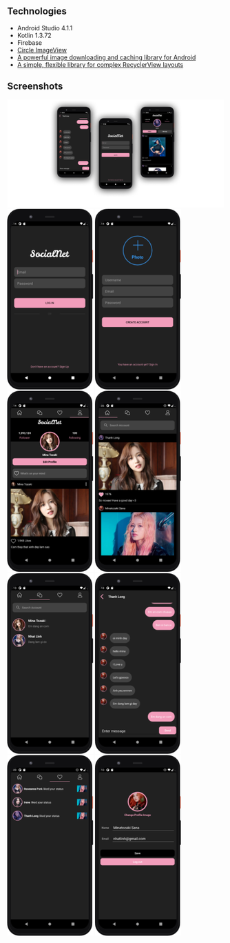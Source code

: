 ## Technologies 
- Android Studio 4.1.1
- Kotlin 1.3.72
- Firebase 
- [Circle ImageView](https://github.com/hdodenhof/CircleImageView)
- [A powerful image downloading and caching library for Android](https://github.com/square/picasso)
- [A simple, flexible library for complex RecyclerView layouts](https://github.com/lisawray/groupie)

## Screenshots 

<div>
  <img src = "images/overview1.png" width = 800 />
  <img src = "images/login.png" width = 200 />
  <img src = "images/register.png" width = 200 />
  <img src = "images/profile.png" width = 200 /> 
    <img src = "images/followscreen.png" width = 200 />
  <img src = "images/lastmessage.png" width = 200 /> 
  <img src = "images/chatlog.png" width = 200 />
  <img src = "images/notification.png" width = 200 />
  <img src = "images/editprofile.png" width = 200 />
</div>
